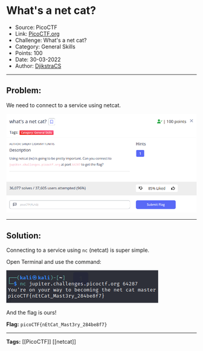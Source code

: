 # What's a net cat?
* Source: PicoCTF
* Link: [PicoCTF.org](https://picoctf.org/)
* Challenge: What's a net cat?
* Category: General Skills
* Points: 100
* Date: 30-03-2022
* Author: [DjikstraCS](https://github.com/DjikstraCS)

---
## Problem:

We need to connect to a service using netcat.

![](./attachments/Pasted%20image%2020220330071828.png)

---
## Solution:

Connecting to a service using `nc` (netcat) is super simple.

Open Terminal and use the command:

![](./attachments/Pasted%20image%2020220330072940.png)

And the flag is ours!

**Flag:** `picoCTF{nEtCat_Mast3ry_284be8f7}`

---
**Tags:** [[PicoCTF]] [[netcat]]